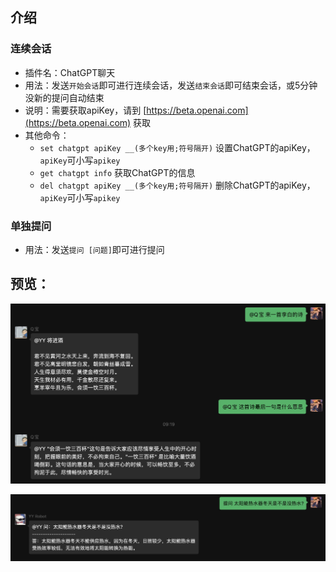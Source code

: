 ## 介绍

### 连续会话
* 插件名：ChatGPT聊天
* 用法：发送`开始会话`即可进行连续会话，发送`结束会话`即可结束会话，或5分钟没新的提问自动结束
* 说明：需要获取apiKey，请到 [https://beta.openai.com](https://beta.openai.com) 获取
* 其他命令：
    * `set chatgpt apiKey __(多个key用;符号隔开)` 设置ChatGPT的apiKey，`apiKey`可小写`apikey`
    * `get chatgpt info` 获取ChatGPT的信息
    * `del chatgpt apiKey __(多个key用;符号隔开)` 删除ChatGPT的apiKey，`apiKey`可小写`apikey`

### 单独提问

* 用法：发送`提问 [问题]`即可进行提问

## 预览：

![img](preview.jpg)

![img](preview2.jpg)
